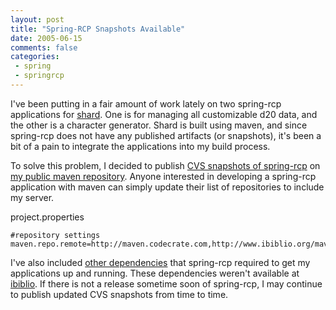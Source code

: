```yaml
---
layout: post
title: "Spring-RCP Snapshots Available"
date: 2005-06-15
comments: false
categories:
 - spring
 - springrcp
---
```


I've been putting in a fair amount of work lately on two spring-rcp applications for [shard](http://shard.codecrate.com). One is for managing all customizable d20 data, and the other is a character generator. Shard is built using maven, and since spring-rcp does not have any published artifacts (or snapshots), it's been a bit of a pain to integrate the applications into my build process.


To solve this problem, I decided to publish [CVS snapshots of spring-rcp](http://maven.codecrate.com/spring-rcp/jars/) on [my public maven repository](http://maven.codecrate.com). Anyone interested in developing a spring-rcp application with maven can simply update their list of repositories to include my server.


project.properties

```
#repository settings
maven.repo.remote=http://maven.codecrate.com,http://www.ibiblio.org/maven
```


I've also included [other dependencies](http://maven.codecrate.com/javahelp/jars/) that spring-rcp required to get my applications up and running. These dependencies weren't available at [ibiblio](http://www.ibiblio.org/maven). If there is not a release sometime soon of spring-rcp, I may continue to publish updated CVS snapshots from time to time.


